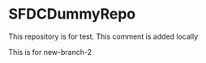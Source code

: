 # SFDCDummyRepo
This repository is for test. This comment is added locally

This is for new-branch-2
